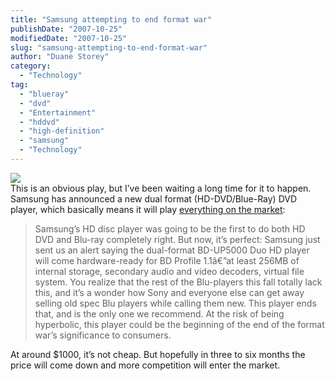 ```yaml
---
title: "Samsung attempting to end format war"
publishDate: "2007-10-25"
modifiedDate: "2007-10-25"
slug: "samsung-attempting-to-end-format-war"
author: "Duane Storey"
category:
  - "Technology"
tag:
  - "blueray"
  - "dvd"
  - "Entertainment"
  - "hddvd"
  - "high-definition"
  - "samsung"
  - "Technology"
---
```


  
![](http://gizmodo.com/assets/resources/2007/10/BD-UP5000_2.jpg)  
This is an obvious play, but I’ve been waiting a long time for it to happen. Samsung has announced a new dual format (HD-DVD/Blue-Ray) DVD player, which basically means it will play [everything on the market](http://gizmodo.com/gadgets/home-entertainment/samsung-adds-eagerly-awaited-bd-profile-11-compatibility-to-hybrid-bd+up5000-player-314480.php):

> Samsung’s HD disc player was going to be the first to do both HD DVD and Blu-ray completely right. But now, it’s perfect: Samsung just sent us an alert saying the dual-format BD-UP5000 Duo HD player will come hardware-ready for BD Profile 1.1â€”at least 256MB of internal storage, secondary audio and video decoders, virtual file system. You realize that the rest of the Blu-players this fall totally lack this, and it’s a wonder how Sony and everyone else can get away selling old spec Blu players while calling them new. This player ends that, and is the only one we recommend. At the risk of being hyperbolic, this player could be the beginning of the end of the format war’s significance to consumers.

At around $1000, it’s not cheap. But hopefully in three to six months the price will come down and more competition will enter the market.